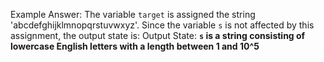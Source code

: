 Example Answer:
The variable `target` is assigned the string 'abcdefghijklmnopqrstuvwxyz'. Since the variable `s` is not affected by this assignment, the output state is:
Output State: **`s` is a string consisting of lowercase English letters with a length between 1 and 10^5**